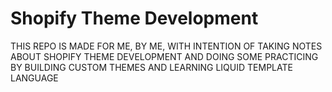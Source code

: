 # Shopify Theme Development

THIS REPO IS MADE FOR ME, BY ME, WITH INTENTION OF TAKING NOTES ABOUT SHOPIFY THEME DEVELOPMENT AND DOING SOME PRACTICING BY BUILDING CUSTOM THEMES AND LEARNING LIQUID TEMPLATE LANGUAGE